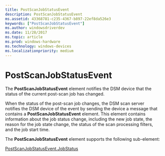 ```yaml
---
title: PostScanJobStatusEvent
description: PostScanJobStatusEvent
ms.assetid: 43368781-c235-4367-b897-22ef8da526e3
keywords: ["PostScanJobStatusEvent"]
ms.author: windowsdriverdev
ms.date: 11/28/2017
ms.topic: article
ms.prod: windows-hardware
ms.technology: windows-devices
ms.localizationpriority: medium
---
```


# PostScanJobStatusEvent


The **PostScanJobStatusEvent** element notifies the DSM device that the status of the current post-scan job has changed.

When the status of the post-scan job changes, the DSM scan server notifies the DSM device of the event by sending the device a message that contains a **PostScanJobStatusEvent** element. This element contains information about the job status change, including the new job state, the reason for the job state change, the status of the scan processing filters, and the job start time.

The **PostScanJobStatusEvent** element supports the following sub-element:

[PostScanJobStatusEvent.JobStatus](postscanjobstatusevent-jobstatus.md)

 

 





